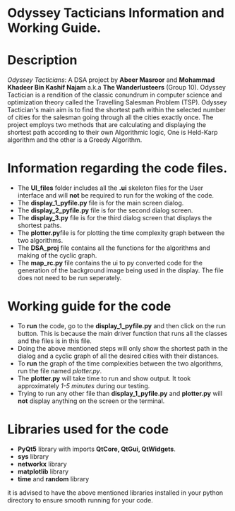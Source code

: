# Odyssey Tacticians Information and Working Guide.

# Description
_Odyssey Tacticians_: A DSA project by __Abeer Masroor__ and __Mohammad Khadeer Bin Kashif Najam__ a.k.a __The Wanderlusteers__ (Group 10).
Odyssey Tactician is a rendition of the classic conundrum in computer science and optimization theory called the Travelling Salesman Problem (TSP). Odyssey Tactician's main aim is to find the shortest path within the selected number of cities for the salesman going through all the cities exactly once. The project employs two methods that are calculating and displaying the shortest path according to their own Algorithmic logic, One is Held-Karp algorithm and the other is a Greedy Algorithm.

# Information regarding the code files.
- The **UI_files** folder includes all the **.ui** skeleton files for the User interface and will **not** be required to run for the woking of the code.
- The **display_1_pyfile.py** file is for the main screen dialog.
- The **display_2_pyfile.py** file is for the second dialog screen.
- The **display_3.py** file is for the third dialog screen that displays the shortest paths.
- The **plotter.py**file is for plotting the time complexity graph between the two algorithms.
- The **DSA_proj** file contains all the functions for the algorithms and making of the cyclic graph.
- The **map_rc.py** file contains the ui to py converted code for the generation of the background image being used in the display. The file does not need to be run seperately.

# Working guide for the code
- To **run** the code, go to the **display_1_pyfile.py** and then click on the run button. This is because the main driver function that runs all the classes and the files is in this file.
- Doing the above mentioned steps will only show the shortest path in the dialog and a cyclic graph of all the desired cities with their distances.
- To **run** the graph of the time complexities between the two algorithms, run the file named *plotter.py*. 
- The **plotter.py** will take time to run and show output. It took approximately *1-5 minutes* during our testing.
- Trying to run any other file than **display_1_pyfile.py** and **plotter.py** will **not** display anything on the screen or the terminal.

# Libraries used for the code
- **PyQt5** library with imports **QtCore, QtGui, QtWidgets**.
- **sys** library
- **networkx** library
- **matplotlib** library
- **time** and **random** library

it is advised to have the above mentioned libraries installed in your python directory to ensure smooth running for your code.
